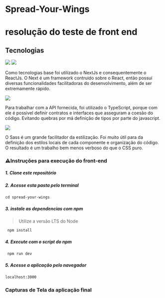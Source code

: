 # Spread-Your-Wings

# resolução do teste de front end

## Tecnologias

<img src="https://img.shields.io/badge/react-%2320232a.svg?style=for-the-badge&logo=react&logoColor=%2361DAFB" />
<img src="https://img.shields.io/badge/Next-black?style=for-the-badge&logo=next.js&logoColor=white"/>

Como tecnologias base foi utilizado o NextJs e consequentemente o ReactJs. O Next é um framework contruido sobre o React, então possuí diversas funcionalidades facilitadoras do desenvolvimento, além de ser extremamente rápido.


<img src="https://img.shields.io/badge/typescript-%23007ACC.svg?style=for-the-badge&logo=typescript&logoColor=white"/>

Para trabalhar com a API fornecida, foi utilizado o TypeScript, porque com ele é possivel definir contratos e interfaces que asseguram a coesão do código. Evitando quebras por má definição de tipos por parte do javascript.

<img src="https://img.shields.io/badge/SASS-hotpink.svg?style=for-the-badge&logo=SASS&logoColor=white"/>

O Sass é um grande facilitador da estilização. Foi muito útil para da definição dos estilos locais de cada componente e organização do código. O resultado é um trabalho bem menos verboso do que o CSS puro.

### ⚠️Instruções para execução do front-end
 
##### 1. Clone este repositório 
  
##### 2. Acesse esta pasta pelo terminal 
```bash  
cd spread-your-wings
```

##### 3. instale as dependencias com npm 
> Utilize a versão LTS do Node 
```bash 
 npm install 
```
##### 4. Execute com o script do npm
```bash 
 npm run dev 
``` 
  
##### 5. Acesse a aplicação pelo navegador 
```bash 
localhost:3000 
```
 
### Capturas de Tela da aplicação final 

